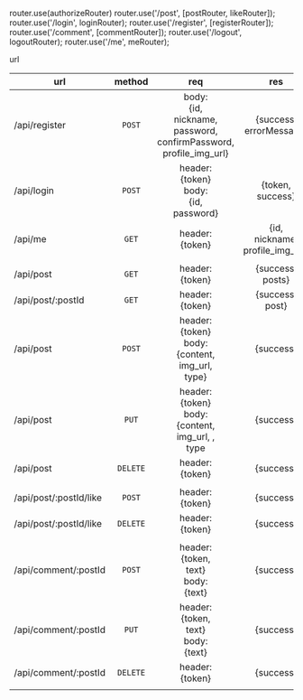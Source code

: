 router.use(authorizeRouter)
router.use('/post', [postRouter, likeRouter]);
router.use('/login', loginRouter);
router.use('/register', [registerRouter]);
router.use('/comment', [commentRouter]);
router.use('/logout', logoutRouter);
router.use('/me', meRouter);

url

| url                    |  method  |                                         req                                          |                   res                   |
| ---------------------- | :------: | :----------------------------------------------------------------------------------: | :-------------------------------------: |
| /api/register          |  `POST`  | body: <br>{id, <br>nickname, <br>password, <br>confirmPassword, <br>profile_img_url} |       {success, <br>errorMessage}       |
| /api/login             |  `POST`  |                 header: <br>{token}<br>body: <br>{id, <br>password}                  |          {token, <br>success}           |
| /api/me                |  `GET`   |                                 header: <br>{token}                                  | {id, <br>nickname, <br>profile_img_url} |
|                        |          |                                                                                      |                                         |
| /api/post              |  `GET`   |                               header: <br>{token}<br>                                |          {success, <br>posts}           |
| /api/post/:postId      |  `GET`   |                               header: <br>{token}<br>                                |           {success, <br>post}           |
| /api/post              |  `POST`  |          header: <br>{token}<br>body: <br>{content, <br>img_url, <br>type}           |                {success}                |
| /api/post              |  `PUT`   |         header: <br>{token}<br> body: <br>{content, <br>img_url, , <br>type          |                {success}                |
| /api/post              | `DELETE` |                               header: <br>{token}<br>                                |                {success}                |
|                        |          |                                                                                      |                                         |
| /api/post/:postId/like |  `POST`  |                               header: <br>{token}<br>                                |                {success}                |
| /api/post/:postId/like | `DELETE` |                               header: <br>{token}<br>                                |                {success}                |
|                        |          |                                                                                      |                                         |
| /api/comment/:postId   |  `POST`  |                  header: <br>{token, <br>text}<br>body: <br>{text}                   |                {success}                |
| /api/comment/:postId   |  `PUT`   |                  header: <br>{token, <br>text}<br>body: <br>{text}                   |                {success}                |
| /api/comment/:postId   | `DELETE` |                               header: <br>{token}<br>                                |                {success}                |
|                        |
